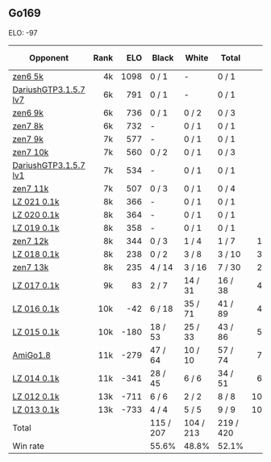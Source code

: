 ## Go169 ##

ELO: -97

Opponent | Rank | ELO | Black | White | Total | Win rate
---------|-----:|----:|-------|-------|-------|-------:
[zen6 5k](zen6%205k.md) | 4k | 1098 | 0 / 1 | - | 0 / 1 | 0.0%
[DariushGTP3.1.5.7 lv7](DariushGTP3.1.5.7%20lv7.md) | 6k | 791 | 0 / 1 | - | 0 / 1 | 0.0%
[zen6 9k](zen6%209k.md) | 6k | 736 | 0 / 1 | 0 / 2 | 0 / 3 | 0.0%
[zen7 8k](zen7%208k.md) | 6k | 732 | - | 0 / 1 | 0 / 1 | 0.0%
[zen7 9k](zen7%209k.md) | 7k | 577 | - | 0 / 1 | 0 / 1 | 0.0%
[zen7 10k](zen7%2010k.md) | 7k | 560 | 0 / 2 | 0 / 1 | 0 / 3 | 0.0%
[DariushGTP3.1.5.7 lv1](DariushGTP3.1.5.7%20lv1.md) | 7k | 534 | - | 0 / 1 | 0 / 1 | 0.0%
[zen7 11k](zen7%2011k.md) | 7k | 507 | 0 / 3 | 0 / 1 | 0 / 4 | 0.0%
[LZ 021 0.1k](LZ%20021%200.1k.md) | 8k | 366 | - | 0 / 1 | 0 / 1 | 0.0%
[LZ 020 0.1k](LZ%20020%200.1k.md) | 8k | 364 | - | 0 / 1 | 0 / 1 | 0.0%
[LZ 019 0.1k](LZ%20019%200.1k.md) | 8k | 358 | - | 0 / 1 | 0 / 1 | 0.0%
[zen7 12k](zen7%2012k.md) | 8k | 344 | 0 / 3 | 1 / 4 | 1 / 7 | 14.3%
[LZ 018 0.1k](LZ%20018%200.1k.md) | 8k | 238 | 0 / 2 | 3 / 8 | 3 / 10 | 30.0%
[zen7 13k](zen7%2013k.md) | 8k | 235 | 4 / 14 | 3 / 16 | 7 / 30 | 23.3%
[LZ 017 0.1k](LZ%20017%200.1k.md) | 9k | 83 | 2 / 7 | 14 / 31 | 16 / 38 | 42.1%
[LZ 016 0.1k](LZ%20016%200.1k.md) | 10k | -42 | 6 / 18 | 35 / 71 | 41 / 89 | 46.1%
[LZ 015 0.1k](LZ%20015%200.1k.md) | 10k | -180 | 18 / 53 | 25 / 33 | 43 / 86 | 50.0%
[AmiGo1.8](AmiGo1.8.md) | 11k | -279 | 47 / 64 | 10 / 10 | 57 / 74 | 77.0%
[LZ 014 0.1k](LZ%20014%200.1k.md) | 11k | -341 | 28 / 45 | 6 / 6 | 34 / 51 | 66.7%
[LZ 012 0.1k](LZ%20012%200.1k.md) | 13k | -711 | 6 / 6 | 2 / 2 | 8 / 8 | 100.0%
[LZ 013 0.1k](LZ%20013%200.1k.md) | 13k | -733 | 4 / 4 | 5 / 5 | 9 / 9 | 100.0%
Total | | | 115 / 207 | 104 / 213 | 219 / 420 | 
Win rate| | | 55.6% | 48.8% | 52.1% | 
